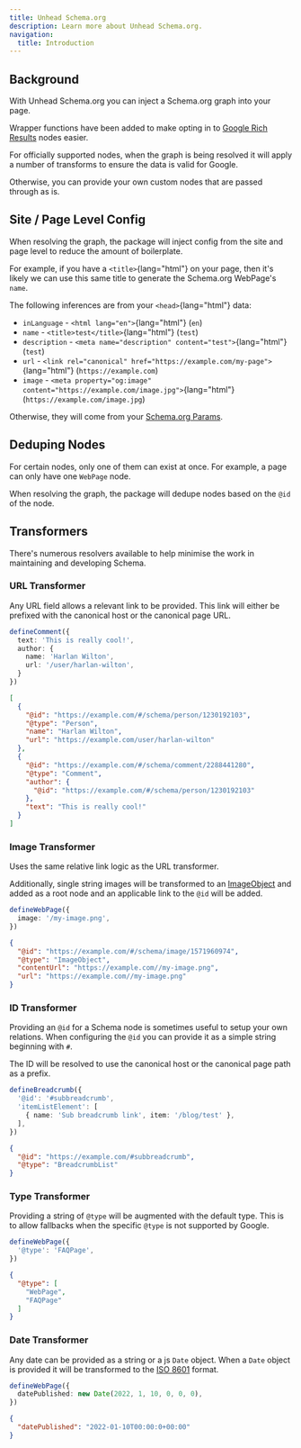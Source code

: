 ```yaml
---
title: Unhead Schema.org
description: Learn more about Unhead Schema.org.
navigation:
  title: Introduction
---
```


## Background

With Unhead Schema.org you can inject a Schema.org graph into your page.

Wrapper functions have been added to make opting in to [Google Rich Results](https://developers.google.com/search/docs/guides/search-gallery)
nodes easier.

For officially supported nodes, when the graph is being resolved it will apply a number of transforms to ensure the
data is valid for Google.

Otherwise, you can provide your own custom nodes that are passed through as is.

## Site / Page Level Config

When resolving the graph, the package will inject config from the site and page level to reduce the amount of boilerplate.

For example, if you have a `<title>`{lang="html"}  on your page, then it's likely we can use this same title to generate the Schema.org WebPage's `name`.

The following inferences are from your `<head>`{lang="html"}  data:

- `inLanguage` - `<html lang="en">`{lang="html"}  (`en`)
- `name` - `<title>test</title>`{lang="html"}  (`test`)
- `description` - `<meta name="description" content="test">`{lang="html"}  (`test`)
- `url` - `<link rel="canonical" href="https://example.com/my-page">`{lang="html"}  (`https://example.com`)
- `image` - `<meta property="og:image" content="https://example.com/image.jpg">`{lang="html"}  (`https://example.com/image.jpg`)

Otherwise, they will come from your [Schema.org Params](/schema-org/getting-started/params).

## Deduping Nodes

For certain nodes, only one of them can exist at once. For example, a page can only have one `WebPage` node.

When resolving the graph, the package will dedupe nodes based on the `@id` of the node.

## Transformers

There's numerous resolvers available to help minimise the work in maintaining and developing Schema.

### URL Transformer

Any URL field allows a relevant link to be provided.
This link will either be prefixed with the canonical host or the canonical page URL.

```ts
defineComment({
  text: 'This is really cool!',
  author: {
    name: 'Harlan Wilton',
    url: '/user/harlan-wilton',
  }
})
```

```json
[
  {
    "@id": "https://example.com/#/schema/person/1230192103",
    "@type": "Person",
    "name": "Harlan Wilton",
    "url": "https://example.com/user/harlan-wilton"
  },
  {
    "@id": "https://example.com/#/schema/comment/2288441280",
    "@type": "Comment",
    "author": {
      "@id": "https://example.com/#/schema/person/1230192103"
    },
    "text": "This is really cool!"
  }
]
```

### Image Transformer

Uses the same relative link logic as the URL transformer.

Additionally, single string images will be transformed to an [ImageObject](https://schema.org/ImageObject) and added as a root node and an
applicable link to the `@id` will be added.

```ts
defineWebPage({
  image: '/my-image.png',
})
```

```json
{
  "@id": "https://example.com/#/schema/image/1571960974",
  "@type": "ImageObject",
  "contentUrl": "https://example.com//my-image.png",
  "url": "https://example.com//my-image.png"
}
```

### ID Transformer

Providing an `@id` for a Schema node is sometimes useful to setup your own relations. When configuring the `@id` you can
provide it as a simple string beginning with `#`.

The ID will be resolved to use the canonical host or the canonical page path as a prefix.

```ts
defineBreadcrumb({
  '@id': '#subbreadcrumb',
  'itemListElement': [
    { name: 'Sub breadcrumb link', item: '/blog/test' },
  ],
})
```

```json
{
  "@id": "https://example.com/#subbreadcrumb",
  "@type": "BreadcrumbList"
}
```

### Type Transformer

Providing a string of `@type` will be augmented with the default type. This is to allow fallbacks when the specific `@type`
is not supported by Google.

```ts
defineWebPage({
  '@type': 'FAQPage',
})
```

```json
{
  "@type": [
    "WebPage",
    "FAQPage"
  ]
}
```

### Date Transformer

Any date can be provided as a string or a js `Date` object. When a `Date` object is provided it will be transformed to the
[ISO 8601](https://en.wikipedia.org/wiki/ISO_8601) format.

```ts
defineWebPage({
  datePublished: new Date(2022, 1, 10, 0, 0, 0),
})
```

```json
{
  "datePublished": "2022-01-10T00:00:0+00:00"
}
```
